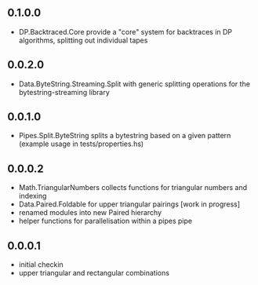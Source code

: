0.1.0.0
-------

- DP.Backtraced.Core provide a "core" system for backtraces in DP algorithms,
  splitting out individual tapes

0.0.2.0
-------

- Data.ByteString.Streaming.Split with generic splitting operations for the
  bytestring-streaming library

0.0.1.0
-------

- Pipes.Split.ByteString splits a bytestring based on a given pattern (example
  usage in tests/properties.hs)

0.0.0.2
-------

- Math.TriangularNumbers collects functions for triangular numbers and indexing
- Data.Paired.Foldable for upper triangular pairings [work in progress]
- renamed modules into new Paired hierarchy
- helper functions for parallelisation within a pipes pipe

0.0.0.1
-------

- initial checkin
- upper triangular and rectangular combinations

